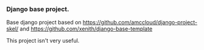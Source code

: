 ### Django base project.

Base django project based on https://github.com/amccloud/django-project-skel/ and
https://github.com/xenith/django-base-template

This project isn't very useful.

